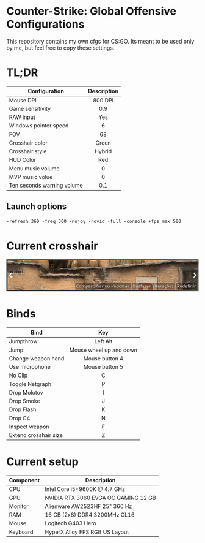 # Counter-Strike: Global Offensive Configurations

This repository contains my own cfgs for CS:GO. Its meant to be used only by me, but feel free to copy these settings.

# TL;DR

| Configuration              | Description |
| -------------------------- | :---------: |
| Mouse DPI                  |   800 DPI   |
| Game sensitivity           |     0.9     |
| RAW input                  |     Yes     |
| Windows pointer speed      |      6      |
| FOV                        |     68      |
| Crosshair color            |    Green    |
| Crosshair style            |   Hybrid    |
| HUD Color                  |     Red     |
| Menu music volume          |      0      |
| MVP music volue            |      0      |
| Ten seconds warning volume |     0.1     |

## Launch options

`-refresh 360 -freq 360 -nojoy -novid -full -console +fps_max 500`

# Current crosshair

<p align="center">
  <img src="https://raw.githubusercontent.com/pedrolemoz/CounterStrikeCFGs/master/assets/current_crosshair.png"/>

# Binds

| Bind                  |           Key           |
| --------------------- | :---------------------: |
| Jumpthrow             |        Left Alt         |
| Jump                  | Mouse wheel up and down |
| Change weapon hand    |     Mouse button 4      |
| Use microphone        |     Mouse button 5      |
| No Clip               |            C            |
| Toggle Netgraph       |            P            |
| Drop Molotov          |            I            |
| Drop Smoke            |            J            |
| Drop Flash            |            K            |
| Drop C4               |            N            |
| Inspect weapon        |            F            |
| Extend crosshair size |            Z            |

# Current setup

| Component | Description                          |
| --------- | ------------------------------------ |
| CPU       | Intel Core i5-9600K @ 4.7 GHz        |
| GPU       | NVIDIA RTX 3060 EVGA OC GAMING 12 GB |
| Monitor   | Alienware AW2523HF 25" 360 Hz        |
| RAM       | 16 GB (2x8) DDR4 3200MHz CL16        |
| Mouse     | Logitech G403 Hero                   |
| Keyboard  | HyperX Alloy FPS RGB US Layout       |
